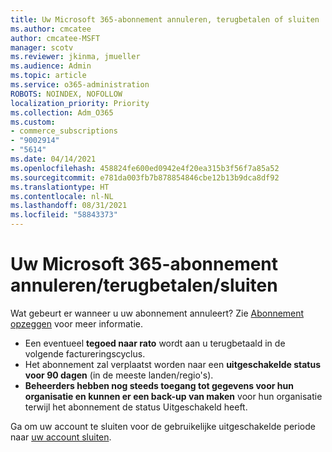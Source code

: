 ```yaml
---
title: Uw Microsoft 365-abonnement annuleren, terugbetalen of sluiten
ms.author: cmcatee
author: cmcatee-MSFT
manager: scotv
ms.reviewer: jkinma, jmueller
ms.audience: Admin
ms.topic: article
ms.service: o365-administration
ROBOTS: NOINDEX, NOFOLLOW
localization_priority: Priority
ms.collection: Adm_O365
ms.custom:
- commerce_subscriptions
- "9002914"
- "5614"
ms.date: 04/14/2021
ms.openlocfilehash: 458824fe600ed0942e4f20ea315b3f56f7a85a52
ms.sourcegitcommit: e781da003fb7b878854846cbe12b13b9dca8df92
ms.translationtype: HT
ms.contentlocale: nl-NL
ms.lasthandoff: 08/31/2021
ms.locfileid: "58843373"
---
```

# <a name="cancelrefundclose-your-microsoft-365-subscription"></a>Uw Microsoft 365-abonnement annuleren/terugbetalen/sluiten

Wat gebeurt er wanneer u uw abonnement annuleert? Zie [Abonnement opzeggen](https://docs.microsoft.com/microsoft-365/commerce/subscriptions/cancel-your-subscription?view=o365-worldwide) voor meer informatie.

- Een eventueel **tegoed naar rato** wordt aan u terugbetaald in de volgende factureringscyclus.
- Het abonnement zal verplaatst worden naar een **uitgeschakelde status voor 90 dagen** (in de meeste landen/regio's).
- **Beheerders hebben nog steeds toegang tot gegevens voor hun organisatie en kunnen er een back-up van maken** voor hun organisatie terwijl het abonnement de status Uitgeschakeld heeft. 

Ga om uw account te sluiten voor de gebruikelijke uitgeschakelde periode naar [uw account sluiten](https://docs.microsoft.com/microsoft-365/commerce/close-your-account?view=o365-worldwide).
